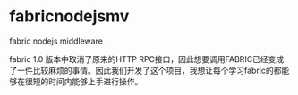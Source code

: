 # fabricnodejsmv
fabric nodejs middleware 

fabric 1.0 版本中取消了原来的HTTP RPC接口，因此想要调用FABRIC已经变成了一件比较麻烦的事情。因此我们开发了这个项目，我想让每个学习fabric的都能够在很短的时间内能够上手进行操作。
